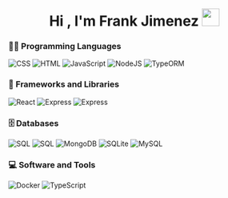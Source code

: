 <h1 align="center">Hi , I'm Frank Jimenez <img src="https://media.giphy.com/media/hvRJCLFzcasrR4ia7z/giphy.gif" width="35"></h1>

<!--
**FrankJimenezDev/FrankJimenezDev** is a ✨ _special_ ✨ repository because its `README.md` (this file) appears on your GitHub profile.

Here are some ideas to get you started:

- 🔭 I’m currently working on ...
- 🌱 I’m currently learning ...
- 👯 I’m looking to collaborate on ...
- 🤔 I’m looking for help with ...
- 💬 Ask me about ...
- 📫 How to reach me: ...
- 😄 Pronouns: ...
- ⚡ Fun fact: ...
-->

### 👨‍💻 Programming Languages
<div style={{ display: 'flex' }}>
<img alt="CSS" src="https://img.shields.io/badge/CSS%20-%231572B6.svg?logo=css3&logoColor=white">
<img alt="HTML" src="https://img.shields.io/badge/HTML%20-%23E34F26.svg?logo=html5&logoColor=white">
<img alt="JavaScript" src="https://img.shields.io/badge/JavaScript%20-%23F7DF1E.svg?logo=javascript&logoColor=black">
<img alt="NodeJS" src="https://img.shields.io/badge/Node.js%20-%2343853D.svg?logo=node.js&logoColor=white">
<img alt="TypeORM" src="https://img.shields.io/badge/TypeORM-FF5A00.svg?logo=typeorm&logoColor=white">
</div>

### 🧰 Frameworks and Libraries
<div style={{ display: 'flex' }}>
<img alt="React" src="https://img.shields.io/badge/React-20232A.svg?logo=react&logoColor=61DAFB">
<img alt="Express" src="https://img.shields.io/badge/Express-000000.svg?logo=express&logoColor=white">
<img alt="Express" src="https://img.shields.io/badge/NestJS-E0234E.svg?logo=nestjs&logoColor=white">

  
</div>

### 🗄️ Databases
<div style={{ display: 'flex' }}>
<img alt="SQL" src="https://img.shields.io/badge/SQL%20-%23025E8C.svg?logo=amazon-dynamodb&logoColor=white">
<img alt="SQL" src="https://img.shields.io/badge/NoSQL-4285F4.svg?logo=databricks&logoColor=white">
<img alt="MongoDB" src="https://img.shields.io/badge/MongoDB-47A248.svg?logo=mongodb&logoColor=white">
<img alt="SQLite" src="https://img.shields.io/badge/SQLite-003B57.svg?logo=sqlite&logoColor=white">
<img alt="MySQL" src="https://img.shields.io/badge/MySQL-4479A1.svg?logo=mysql&logoColor=white">


</div>

### 💻 Software and Tools
<div style={{ display: 'flex' }}>
<img alt="Docker" src="https://img.shields.io/badge/Docker-2496ED.svg?logo=docker&logoColor=white">
<img alt="TypeScript" src="https://img.shields.io/badge/TypeScript-3178C6.svg?logo=typescript&logoColor=white">
</div>
